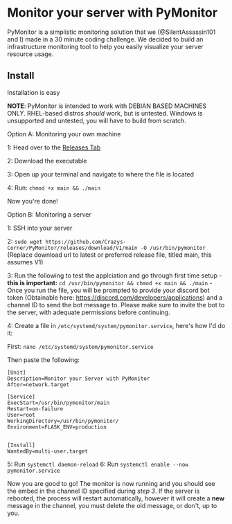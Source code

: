 # Monitor your server with PyMonitor

PyMonitor is a simplistic monitoring solution that we (@SilentAssassin101 and I) made in a 30 minute coding challenge. We decided to build an infrastructure monitoring tool to help you easily visualize your server resource usage. 

## Install

Installation is easy

**NOTE**: PyMonitor is intended to work with DEBIAN BASED MACHINES ONLY. RHEL-based distros *should* work, but is untested. Windows is unsupported and untested, you will have to build from scratch. 

Option A: Monitoring your own machine 

1: Head over to the [Releases Tab](https://github.com/Crazys-Corner/PyMonitor/releases/)

2: Download the executable 

3: Open up your terminal and navigate to where the file is located

4: Run: `chmod +x main && ./main`

Now you're done! 

Option B: Monitoring a server 

1: SSH into your server

2: `sudo wget https://github.com/Crazys-Corner/PyMonitor/releases/download/V1/main -O /usr/bin/pymonitor` (Replace download url to latest or preferred release file, titled main, this assumes V1)

3: Run the following to test the applciation and go through first time setup - **this is important:** `cd /usr/bin/pymonitor && chmod +x main && ./main` - Once you run the file, you will be prompted to provide your discord bot token (Obtainable here: https://discord.com/developers/applications) and a channel ID to send the bot message to. Please make sure to invite the bot to the server, with adequate permissions before continuing.

4: Create a file in `/etc/systemd/system/pymonitor.service`, here's how I'd do it:

First:
`nano /etc/systemd/system/pymonitor.service`

Then paste the following:

```
[Unit]
Description=Monitor your Server with PyMonitor
After=network.target

[Service]
ExecStart=/usr/bin/pymonitor/main
Restart=on-failure
User=root
WorkingDirectory=/usr/bin/pymonitor/
Environment=FLASK_ENV=production


[Install]
WantedBy=multi-user.target
```

5: Run `systemctl daemon-reload`
6: Run `systemctl enable --now pymonitor.service`

Now you are good to go! The monitor is now running and you should see the embed in the channel ID specified during *step 3*. If the server is rebooted, the process will restart automatically, however it will create a **new** message in the channel, you must delete the old message, or don't, up to you.  

